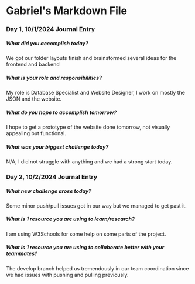 # Gabriel's Markdown File

### Day 1, 10/1/2024 Journal Entry
##### What did you accomplish today?
We got our folder layouts finish and brainstormed several ideas for the frontend and backend
##### What is your role and responsibilities?
My role is Database Specialist and Website Designer, I work on mostly the JSON and the website.
##### What do you hope to accomplish tomorrow?
I hope to get a prototype of the website done tomorrow, not visually appealing but functional.
##### What was your biggest challenge today?
N/A, I did not struggle with anything and we had a strong start today.

### Day 2, 10/2/2024 Journal Entry
##### What new challenge arose today?
Some minor push/pull issues got in our way but we managed to get past it.
##### What is 1 resource you are using to learn/research?
I am using W3Schools for some help on some parts of the project.
##### What is 1 resource you are using to collaborate better with your teammates?
The develop branch helped us tremendously in our team coordination since we had issues with pushing and pulling previously.